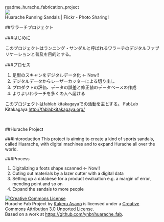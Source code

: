 readme_hurache_fabrication_project<br>
<img src="http://farm4.staticflickr.com/3566/3598893916_d36b0f7f56_z.jpg" />
<br><a rel ="http://www.flickr.com/photos/scottmark/3598893916/">Huarache Running Sandals | Flickr - Photo Sharing!</a>

##ワラーチプロジェクト</b>

###はじめに

このプロジェクトはランニング・サンダルと呼ばれるワラーチのデジタルファブリケーションと普及を目的とする。

###プロセス

1. 足型のスキャンをデジタルデータ化 ← Now!!
2. デジタルデータからレーザーカッターによる切り出し
3. プロダクトの評価、データの誤差と修正値のデータベースの作成
4. よりよいわラーチを多くの人へ届ける


このプロジェクトはfablab kitakagayaでの活動を主とする。
FabLab Kitakagaya
http://fablabkitakagaya.org/

<br><br>
##Hurache Project

###Intoroduction
This project is aiming to create a kind of sports sandals, called Huarache, with digital machines and to expand Hurache all over the world.

###Process
1. Digitalizing a foots shape scanned ← Now!!
2. Cuting out materials by a lazer cutter with a digital data
3. Setting up a databese for a product evaluation e.g. a margin of error, mending point and so on
4. Expand the sandals to more people

<a rel="license" href="http://creativecommons.org/licenses/by/3.0/deed.en_US"><img alt="Creative Commons License" style="border-width:0" src="http://i.creativecommons.org/l/by/3.0/88x31.png" /></a><br /><span xmlns:dct="http://purl.org/dc/terms/" property="dct:title">Hurache Fab Project</span> by <a xmlns:cc="http://creativecommons.org/ns#" href="http://kakeruasano.com" property="cc:attributionName" rel="cc:attributionURL">Kakeru Asano</a> is licensed under a <a rel="license" href="http://creativecommons.org/licenses/by/3.0/deed.en_US">Creative Commons Attribution 3.0 Unported License</a>.<br />Based on a work at <a xmlns:dct="http://purl.org/dc/terms/" href="https://github.com/ynbr/huarache_fab" rel="dct:source">https://github.com/ynbr/huarache_fab</a>.